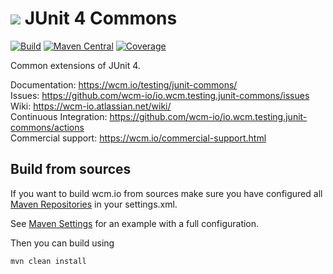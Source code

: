 <img src="https://wcm.io/images/favicon-16@2x.png"/> JUnit 4 Commons
======
[![Build](https://github.com/wcm-io/io.wcm.testing.junit-commons/workflows/Build/badge.svg?branch=develop)](https://github.com/wcm-io/io.wcm.testing.junit-commons/actions?query=workflow%3ABuild+branch%3Adevelop)
[![Maven Central](https://img.shields.io/maven-central/v/io.wcm/io.wcm.testing.junit-commons)](https://repo1.maven.org/maven2/io/wcm/io.wcm.testing.junit-commons/)
[![Coverage](https://sonarcloud.io/api/project_badges/measure?project=wcm-io_io.wcm.testing.junit-commons&metric=coverage)](https://sonarcloud.io/summary/new_code?id=wcm-io_io.wcm.testing.junit-commons)

Common extensions of JUnit 4.

Documentation: https://wcm.io/testing/junit-commons/<br/>
Issues: https://github.com/wcm-io/io.wcm.testing.junit-commons/issues<br/>
Wiki: https://wcm-io.atlassian.net/wiki/<br/>
Continuous Integration: https://github.com/wcm-io/io.wcm.testing.junit-commons/actions<br/>
Commercial support: https://wcm.io/commercial-support.html


## Build from sources

If you want to build wcm.io from sources make sure you have configured all [Maven Repositories](https://wcm.io/maven.html) in your settings.xml.

See [Maven Settings](https://github.com/wcm-io/io.wcm.testing.junit-commons/blob/develop/.maven-settings.xml) for an example with a full configuration.

Then you can build using

```
mvn clean install
```
